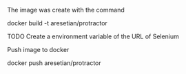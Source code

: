 The image was create with the command 

docker build -t  aresetian/protractor


TODO  Create a environment variable of the URL of Selenium


Push image to docker

docker push aresetian/protractor
